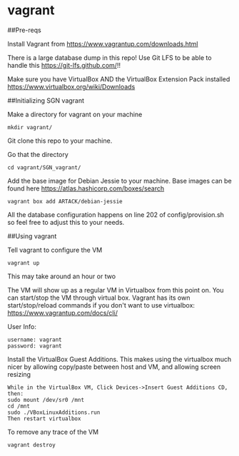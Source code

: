 # vagrant

##Pre-reqs

Install Vagrant from https://www.vagrantup.com/downloads.html

There is a large database dump in this repo! Use Git LFS to be able to handle this https://git-lfs.github.com/!!

Make sure you have VirtualBox AND the VirtualBox Extension Pack installed
https://www.virtualbox.org/wiki/Downloads


##Initializing SGN vagrant 

Make a directory for vagrant on your machine
```
mkdir vagrant/
```

Git clone this repo to your machine.

Go that the directory
```
cd vagrant/SGN_vagrant/
```


Add the base image for Debian Jessie to your machine. Base images can be found here https://atlas.hashicorp.com/boxes/search
```
vagrant box add ARTACK/debian-jessie
```

All the database configuration happens on line 202 of config/provision.sh so feel free to adjust this to your needs.


##Using vagrant

Tell vagrant to configure the VM
```
vagrant up
```
This may take around an hour or two


The VM will show up as a regular VM in Virtualbox from this point on. You can start/stop the VM through virtual box.
Vagrant has its own start/stop/reload commands if you don't want to use virtualbox: https://www.vagrantup.com/docs/cli/

User Info:
```
username: vagrant
password: vagrant
```


Install the VirtualBox Guest Additions. This makes using the virtualbox much nicer by allowing copy/paste between host and VM, and allowing screen resizing
```
While in the VirtualBox VM, Click Devices->Insert Guest Additions CD, then:
sudo mount /dev/sr0 /mnt
cd /mnt
sudo ./VBoxLinuxAdditions.run
Then restart virtualbox 
```


To remove any trace of the VM
```
vagrant destroy
```
